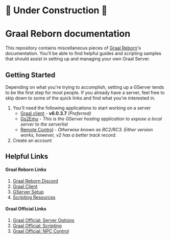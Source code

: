 # :construction: Under Construction :construction:
# Graal Reborn documentation

This repository contains miscellaneous pieces of [Graal Reborn](https://graal.in/)'s documentation. You'll be able to find helpful guides and scripting samples that should assist in setting up and managing your own Graal Server.

## Getting Started

Depending on what you're trying to accomplish, setting up a GServer tends to be the first step for most people. If you already have a server, feel free to skip down to some of the quick links and find what you're interested in.

1. You'll need the following applications to start working on a server
    - [Graal client](https://github.com/cnnranderson/graal/releases/tag/v6.0.3.7-client) - **v6.0.3.7** *(Preferred)*
    - [Gs2Emu](https://github.com/cnnranderson/graal/releases/tag/v3.0.6-gs2emu) - *This is the GServer hosting application to expose a local server to the serverlist*
    - [Remote Control](https://github.com/cnnranderson/graal/releases/tag/v2-rc) - *Otherwise known as RC2/RC3. Either version works, however, v2 has a better track record.*
2. Create an account


## Helpful Links

#### Graal Reborn Links
1. [Graal Reborn Discord](https://discord.gg/jqEbHr8wHY)
2. [Graal Client](/docs/client/client.md)
3. [GServer Setup](/docs/gserver/gserver.md)
4. [Scripting Resources](/docs/resources/resources.md)

#### Graal Official Links
1. [Graal Official: Server Options](https://graalonline.net/index.php?title=Server_options)
2. [Graal Official: Scripting](https://graalonline.net/index.php?title=Creation/Dev/GScript)
3. [Graal Official: NPC Control](https://graalonline.net/index.php?title=Creation/Dev/Basics_of_NPC-Control)
